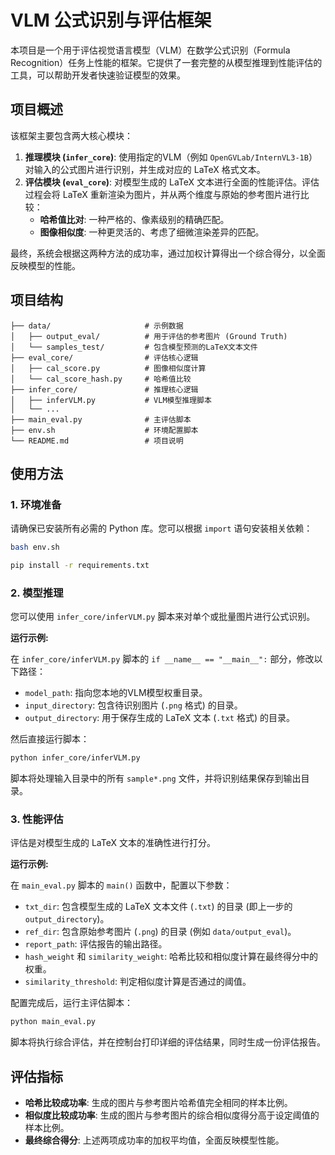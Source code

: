 # VLM 公式识别与评估框架

本项目是一个用于评估视觉语言模型（VLM）在数学公式识别（Formula Recognition）任务上性能的框架。它提供了一套完整的从模型推理到性能评估的工具，可以帮助开发者快速验证模型的效果。

## 项目概述

该框架主要包含两大核心模块：

1.  **推理模块 (`infer_core`)**: 使用指定的VLM（例如 `OpenGVLab/InternVL3-1B`）对输入的公式图片进行识别，并生成对应的 LaTeX 格式文本。
2.  **评估模块 (`eval_core`)**: 对模型生成的 LaTeX 文本进行全面的性能评估。评估过程会将 LaTeX 重新渲染为图片，并从两个维度与原始的参考图片进行比较：
    *   **哈希值比对**: 一种严格的、像素级别的精确匹配。
    *   **图像相似度**: 一种更灵活的、考虑了细微渲染差异的匹配。

最终，系统会根据这两种方法的成功率，通过加权计算得出一个综合得分，以全面反映模型的性能。

## 项目结构
```
├── data/                     # 示例数据
│   ├── output_eval/          # 用于评估的参考图片 (Ground Truth)
│   └── samples_test/         # 包含模型预测的LaTeX文本文件
├── eval_core/                # 评估核心逻辑
│   ├── cal_score.py          # 图像相似度计算
│   └── cal_score_hash.py     # 哈希值比较
├── infer_core/               # 推理核心逻辑
│   ├── inferVLM.py           # VLM模型推理脚本
│   └── ...
├── main_eval.py              # 主评估脚本
├── env.sh                    # 环境配置脚本
└── README.md                 # 项目说明
```


## 使用方法

### 1. 环境准备

请确保已安装所有必需的 Python 库。您可以根据 `import` 语句安装相关依赖：

```bash
bash env.sh

pip install -r requirements.txt
```

### 2. 模型推理

您可以使用 `infer_core/inferVLM.py` 脚本来对单个或批量图片进行公式识别。

**运行示例:**

在 `infer_core/inferVLM.py` 脚本的 `if __name__ == "__main__":` 部分，修改以下路径：

- `model_path`: 指向您本地的VLM模型权重目录。
- `input_directory`: 包含待识别图片 (`.png` 格式) 的目录。
- `output_directory`: 用于保存生成的 LaTeX 文本 (`.txt` 格式) 的目录。

然后直接运行脚本：

```bash
python infer_core/inferVLM.py
```

脚本将处理输入目录中的所有 `sample*.png` 文件，并将识别结果保存到输出目录。

### 3. 性能评估

评估是对模型生成的 LaTeX 文本的准确性进行打分。

**运行示例:**

在 `main_eval.py` 脚本的 `main()` 函数中，配置以下参数：

- `txt_dir`: 包含模型生成的 LaTeX 文本文件 (`.txt`) 的目录 (即上一步的 `output_directory`)。
- `ref_dir`: 包含原始参考图片 (`.png`) 的目录 (例如 `data/output_eval`)。
- `report_path`: 评估报告的输出路径。
- `hash_weight` 和 `similarity_weight`: 哈希比较和相似度计算在最终得分中的权重。
- `similarity_threshold`: 判定相似度计算是否通过的阈值。

配置完成后，运行主评估脚本：

```bash
python main_eval.py
```

脚本将执行综合评估，并在控制台打印详细的评估结果，同时生成一份评估报告。

## 评估指标

- **哈希比较成功率**: 生成的图片与参考图片哈希值完全相同的样本比例。
- **相似度比较成功率**: 生成的图片与参考图片的综合相似度得分高于设定阈值的样本比例。
- **最终综合得分**: 上述两项成功率的加权平均值，全面反映模型性能。
